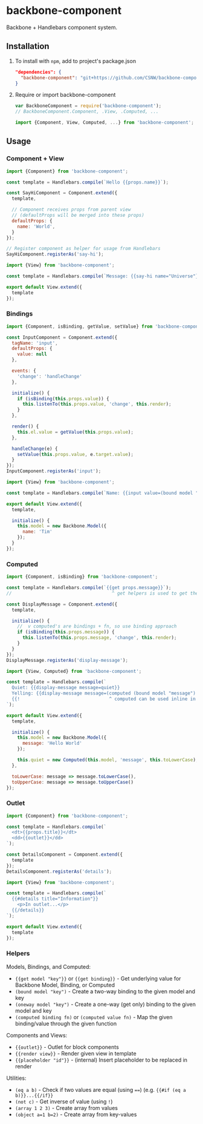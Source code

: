 # backbone-component

Backbone + Handlebars component system.

## Installation

1. To install with `npm`, add to project's package.json
    
    ```json
    "dependencies": {
      "backbone-component": "git+https://github.com/CSNW/backbone-component.git#v0.1.0"
    }
    ```

2. Require or import backbone-component

    ```js
    var BackboneComponent = require('backbone-component');
    // BackboneComponent.Component, .View, .Computed, ...

    import {Component, View, Computed, ...} from 'backbone-component';
    ```

## Usage

### Component + View

```js
import {Component} from 'backbone-component';

const template = Handlebars.compile(`Hello {{props.name}}`); 

const SayHiComponent = Component.extend({
  template,

  // Component receives props from parent view
  // (defaultProps will be merged into these props)
  defaultProps: {
    name: 'World',
  }
});

// Register component as helper for usage from Handlebars
SayHiComponent.registerAs('say-hi');
```

```js
import {View} from 'backbone-component';

const template = Handlebars.compile(`Message: {{say-hi name="Universe"}}`)

export default View.extend({
  template
});
```

### Bindings

```js
import {Component, isBinding, getValue, setValue} from 'backbone-component';

const InputComponent = Component.extend({
  tagName: 'input',
  defaultProps: {
    value: null
  },

  events: {
    'change': 'handleChange'
  },

  initialize() {
    if (isBinding(this.props.value)) {
      this.listenTo(this.props.value, 'change', this.render);
    }
  },

  render() {
    this.el.value = getValue(this.props.value);
  },

  handleChange(e) {
    setValue(this.props.value, e.target.value);
  }
});
InputComponent.registerAs('input');
```

```js
import {View} from 'backbone-component';

const template = Handlebars.compile(`Name: {{input value=(bound model "name")}}`);

export default View.extend({
  template,

  initialize() {
    this.model = new Backbone.Model({
      name: 'Tim'
    });
  }
});
```

### Computed

```js
import {Component, isBinding} from 'backbone-component';

const template = Handlebars.compile(`{{get props.message}}`);
//                                     ^ get helpers is used to get the underlying value

const DisplayMessage = Component.extend({
  template,

  initialize() {
    //  v computed's are bindings + fn, so use binding approach
    if (isBinding(this.props.message)) {
      this.listenTo(this.props.message, 'change', this.render);
    }
  }
});
DisplayMessage.registerAs('display-message');
```

```js
import {View, Computed} from 'backbone-component';

const template = Handlebars.compile(`
  Quiet: {{display-message message=quiet}}
  Yelling: {{display-message message=(computed (bound model "message") toUpperCase)}}
  {{!                                 ^ computed can be used inline in combination with bound}}
`);

export default View.extend({
  template,

  initialize() {
    this.model = new Backbone.Model({
      message: 'Hello World'
    });

    this.quiet = new Computed(this.model, 'message', this.toLowerCase);
  },

  toLowerCase: message => message.toLowerCase(),
  toUpperCase: message => message.toUpperCase()
});
```

### Outlet

```js
import {Component} from 'backbone-component';

const template = Handlebars.compile(`
  <dt>{{props.title}}</dt>
  <dd>{{outlet}}</dd>
`);

const DetailsComponent = Component.extend({
  template
});
DetailsComponent.registerAs('details');
```

```js
import {View} from 'backbone-component';

const template = Handlebars.compile(`
  {{#details title="Information"}}
    <p>In outlet...</p>
  {{/details}}
`);

export default View.extend({
  template
});
```

### Helpers

Models, Bindings, and Computed:

- `{{get model "key"}}` or `{{get binding}}` - Get underlying value for Backbone Model, Binding, or Computed
- `(bound model "key")` - Create a two-way binding to the given model and key
- `(oneway model "key")` - Create a one-way (get only) binding to the given model and key
- `(computed binding fn)` or `(computed value fn)` - Map the given binding/value through the given function

Components and Views:

- `{{outlet}}` - Outlet for block components
- `{{render view}}` - Render given view in template
- `{{placeholder "id"}}` - (internal) Insert placeholder to be replaced in render

Utilities:

- `(eq a b)` - Check if two values are equal (using `==`) (e.g. `{{#if (eq a b)}}...{{/if}}`
- `(not c)` - Get inverse of value (using `!`)
- `(array 1 2 3)` - Create array from values
- `(object a=1 b=2)` - Create array from key-values
